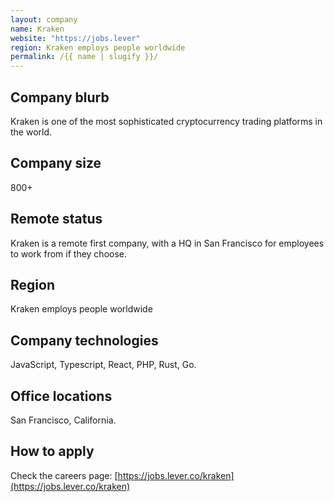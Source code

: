```yaml
---
layout: company
name: Kraken
website: "https://jobs.lever"
region: Kraken employs people worldwide
permalink: /{{ name | slugify }}/
---
```


## Company blurb

Kraken is one of the most sophisticated cryptocurrency trading platforms in the world.

## Company size

800+

## Remote status

Kraken is a remote first company, with a HQ in San Francisco for employees to work from if they choose.

## Region

Kraken employs people worldwide

## Company technologies

JavaScript, Typescript, React, PHP, Rust, Go.

## Office locations

San Francisco, California.

## How to apply

Check the careers page: [https://jobs.lever.co/kraken](https://jobs.lever.co/kraken)